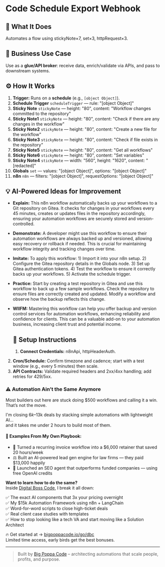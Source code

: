 # Code Schedule Export Webhook
  ## 🚀 What It Does
  Automates a flow using stickyNote×7, set×3, httpRequest×3.
  
  ## 💼 Business Use Case
  Use as a **glue/API broker**: receive data, enrich/validate via APIs, and pass to downstream systems.
  
  ## ⚙️ How It Works
  1. **Trigger:** Runs on a **schedule** (e.g., `[object Object]`).
  2. **Schedule Trigger** `scheduleTrigger` — rule: "[object Object]"
3. **Sticky Note** `stickyNote` — height: "80", content: "Workflow changes committed to the repository"
4. **Sticky Note1** `stickyNote` — height: "80", content: "Check if there are any changes in the workflow"
5. **Sticky Note2** `stickyNote` — height: "80", content: "Create a new file for the workflow"
6. **Sticky Note3** `stickyNote` — height: "80", content: "Check if file exists in the repository"
7. **Sticky Note5** `stickyNote` — height: "80", content: "Get all workflows"
8. **Sticky Note6** `stickyNote` — height: "80", content: "Set variables"
9. **Sticky Note4** `stickyNote` — width: "560", height: "1620", content: "[redacted]"
10. **Globals** `set` — values: "[object Object]", options: "[object Object]"
11. **n8n** `n8n` — filters: "[object Object]", requestOptions: "[object Object]"
  
  ## 💡 AI-Powered Ideas for Improvement
  - **Explain:** This n8n workflow automatically backs up your workflows to a Git repository on Gitea. It checks for changes in your workflows every 45 minutes, creates or updates files in the repository accordingly, ensuring your automation workflows are securely stored and version-controlled.

- **Demonstrate:** A developer might use this workflow to ensure their automation workflows are always backed up and versioned, allowing easy recovery or rollback if needed. This is crucial for maintaining workflow integrity and tracking changes over time.

- **Imitate:** To apply this workflow: 1) Import it into your n8n setup. 2) Configure the Gitea repository details in the Globals node. 3) Set up Gitea authentication tokens. 4) Test the workflow to ensure it correctly backs up your workflows. 5) Activate the schedule trigger.

- **Practice:** Start by creating a test repository in Gitea and use this workflow to back up a few sample workflows. Check the repository to ensure files are correctly created and updated. Modify a workflow and observe how the backup reflects this change.

- **WIIFM:** Mastering this workflow can help you offer backup and version control services for automation workflows, enhancing reliability and confidence for clients. This can be a valuable add-on to your automation business, increasing client trust and potential income.
  
  ## 🔧 Setup Instructions
  1. **Connect Credentials:** n8nApi, httpHeaderAuth.
2. **Cron/Schedule:** Confirm timezone and cadence; start with a test window (e.g., every 5 minutes) then scale.
3. **API Contracts:** Validate required headers and 2xx/4xx handling; add retries for 429/5xx.
  
### ⚠️ Automation Ain’t the Same Anymore

Most builders out here are stuck doing $500 workflows and calling it a win.  
That’s not the move.  

I'm closing $6k–$13k deals by stacking simple automations with lightweight AI...  
and it takes me under 2 hours to build most of them.

#### 🧠 Examples From My Own Playbook:
- 🔁 Turned a recurring invoice workflow into a $6,000 retainer that saved 20 hours/week  
- ⚖️ Built an AI-powered lead gen engine for law firms — they paid $13,000 happily  
- 🚀 Launched an SEO agent that outperforms funded companies — using free OpenAI credits  

**Want to learn how to do the same?**  
Inside [Digital Boss Code](https://bigpoppacode.io/go/dbc), I break it all down:

✅ The exact AI components that 3x your pricing overnight  
✅ My $15k Automation Framework using n8n + LangChain  
✅ Word-for-word scripts to close high-ticket deals  
✅ Real client case studies with templates  
✅ How to stop looking like a tech VA and start moving like a Solution Architect  

🔥 Get started at → [bigpoppacode.io/go/dbc](https://bigpoppacode.io/go/dbc)  
Limited time access, early birds get the best bonuses.

---
> Built by [Big Poppa Code](https://bigpoppacode.io) – architecting automations that scale people, profits, and purpose.
  